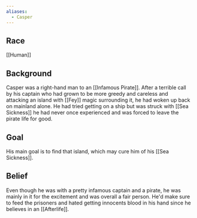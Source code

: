 ```yaml
---
aliases:
  - Casper
---
```

## Race
[[Human]]
## Background
Casper was a right-hand man to an [[Infamous Pirate]]. After a terrible call by his captain who had grown to be more greedy and careless and attacking an island with [[Fey]] magic surrounding it, he had woken up back on mainland alone. He had tried getting on a ship but was struck with [[Sea Sickness]] he had never once experienced and was forced to leave the pirate life for good. 
## Goal
His main goal is to find that island, which may cure him of his [[Sea Sickness]].
## Belief
Even though he was with a pretty infamous captain and a pirate, he was mainly in it for the excitement and was overall a fair person. He'd make sure to feed the prisoners and hated getting innocents blood in his hand since he believes in an [[Afterlife]]. 
